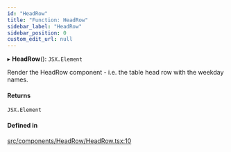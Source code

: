 ```yaml
---
id: "HeadRow"
title: "Function: HeadRow"
sidebar_label: "HeadRow"
sidebar_position: 0
custom_edit_url: null
---
```


▸ **HeadRow**(): `JSX.Element`

Render the HeadRow component - i.e. the table head row with the weekday names.

#### Returns

`JSX.Element`

#### Defined in

[src/components/HeadRow/HeadRow.tsx:10](https://github.com/gpbl/react-day-picker/blob/433a4d1e8/src/components/HeadRow/HeadRow.tsx#L10)
